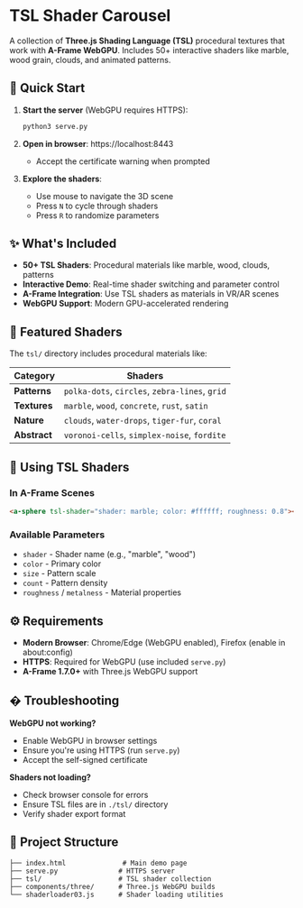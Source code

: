 # TSL Shader Carousel

A collection of **Three.js Shading Language (TSL)** procedural textures that work with **A-Frame WebGPU**. Includes 50+ interactive shaders like marble, wood grain, clouds, and animated patterns.

## 🚀 Quick Start

1. **Start the server** (WebGPU requires HTTPS):
   ```bash
   python3 serve.py
   ```

2. **Open in browser**: https://localhost:8443
   - Accept the certificate warning when prompted

3. **Explore the shaders**:
   - Use mouse to navigate the 3D scene
   - Press `N` to cycle through shaders
   - Press `R` to randomize parameters

## ✨ What's Included

- **50+ TSL Shaders**: Procedural materials like marble, wood, clouds, patterns
- **Interactive Demo**: Real-time shader switching and parameter control  
- **A-Frame Integration**: Use TSL shaders as materials in VR/AR scenes
- **WebGPU Support**: Modern GPU-accelerated rendering
## 🎨 Featured Shaders

The `tsl/` directory includes procedural materials like:

| Category | Shaders |
|----------|---------|
| **Patterns** | `polka-dots`, `circles`, `zebra-lines`, `grid` |
| **Textures** | `marble`, `wood`, `concrete`, `rust`, `satin` |
| **Nature** | `clouds`, `water-drops`, `tiger-fur`, `coral` |
| **Abstract** | `voronoi-cells`, `simplex-noise`, `fordite` |

## 🔧 Using TSL Shaders

### In A-Frame Scenes
```html
<a-sphere tsl-shader="shader: marble; color: #ffffff; roughness: 0.8"></a-sphere>
```

### Available Parameters
- `shader` - Shader name (e.g., "marble", "wood")
- `color` - Primary color  
- `size` - Pattern scale
- `count` - Pattern density
- `roughness` / `metalness` - Material properties

## ⚙️ Requirements

- **Modern Browser**: Chrome/Edge (WebGPU enabled), Firefox (enable in about:config)
- **HTTPS**: Required for WebGPU (use included `serve.py`)
- **A-Frame 1.7.0+** with Three.js WebGPU support

## � Troubleshooting

**WebGPU not working?** 
- Enable WebGPU in browser settings
- Ensure you're using HTTPS (run `serve.py`)
- Accept the self-signed certificate

**Shaders not loading?**
- Check browser console for errors
- Ensure TSL files are in `./tsl/` directory
- Verify shader export format

## 📂 Project Structure

```
├── index.html              # Main demo page
├── serve.py               # HTTPS server
├── tsl/                   # TSL shader collection
├── components/three/      # Three.js WebGPU builds
└── shaderloader03.js      # Shader loading utilities
```